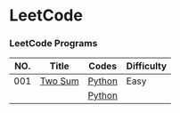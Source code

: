 # LeetCode

### LeetCode Programs

| NO. | Title | Codes | Difficulty |
| --- | ----- | ----- | ---------- |
| 001 | [Two Sum](https://leetcode.com/problems/two-sum/) | [Python](./Algorithms/Python/001.two_sum.py) | Easy |
|  | [](https://leetcode.com/problems//) | [Python](./Python/) |  |

